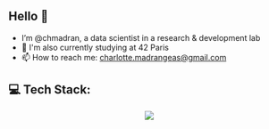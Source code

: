 ## Hello 👋

- I’m @chmadran, a data scientist in a research & development lab
- 🔭 I'm also currently studying at 42 Paris 
- 📫 How to reach me: charlotte.madrangeas@gmail.com

## 💻 Tech Stack:

<p align="center">
    <a href="https://skillicons.dev">
    <img src="https://skillicons.dev/icons?i=python,c,cpp,js,ts,tensorflow,pytorch,sklearn,postgres,mysql,nodejs,nestjs,docker,git,&perline=50" />
    </a>
</p>
